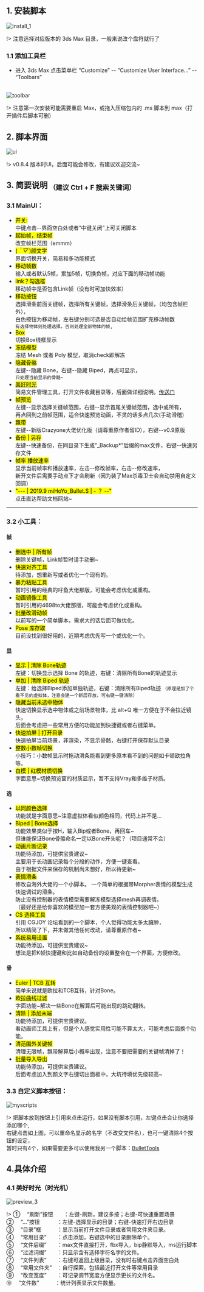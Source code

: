 <!--
 * @Description: 
 * @Author: Bullet.S
 * @Date: 2019-12-09 10:04:51
 * @LastEditors  : Bullet.S
 * @LastEditTime : 2019-12-21 22:49:36
 * @Email: animator.bullet@foxmail.com
 -->

## 1. 安装脚本

![install_1](_img/install.gif)  

!> 注意选择对应版本的 3ds Max 目录，一般来说改个盘符就行了  

### 1.1 添加工具栏

- 进入 3ds Max 点击菜单栏 “Customize” -- “Customize User Interface...” -- “Toolbars”<br /><br />

![toolbar](_img/toolbar.jpg)

!> 注意第一次安装可能需要重启 Max，或拖入压缩包内的 .ms 脚本到 max（打开插件后脚本可删）  

## 2. 脚本界面

![ui](_img/UI.jpg)

!> v0.8.4 版本时UI，后面可能会修改，有建议欢迎交流~

## 3. 简要说明<sub> （建议 Ctrl + F 搜索关键词）</sub>

### 3.1 MainUI：

- <mark>开关:</mark>  
中键点击--界面空白处或者“中键关闭”上可关闭脚本  
- <mark>起始帧，结束帧</mark>  
改变帧栏范围（emmm）  
- <mark>(*｀▽´*)颜文字</mark>  
界面切换开关，简易和多功能模式  
- <mark>移动帧数</mark>  
输入或者默认5帧，累加5帧，切换负帧，对应下面的移动帧功能  
- <mark>link？勾选框</mark>  
移动帧中是否包含Link帧（没有时可加快效率）  
- <mark>移动按钮</mark>  
选择滑条前面关键帧，选择所有关键帧，选择滑条后关键帧，（均包含帧栏外），  
白色按钮为移动帧，左右键分别可选是否自动给帧范围扩充移动帧数  
`有选择物体则处理选择，否则处理全部物体的帧,`  
- <mark>Box</mark>  
切换Box线框显示
- <mark>冻结模型</mark>  
冻结 Mesh 或者 Poly 模型，取消check即解冻  
- <mark>隐藏骨骼</mark>  
左键--隐藏 Bone，右键--隐藏 Biped，再点可显示，  
`只处理当前显示的骨骼~`  
- <mark> [美好时光](/tools/BulletKeyTools?id=_41-美好时光（时光机）) </mark>  
简易文件管理工具，打开文件收藏目录等，后面做详细说明。[传送门](/tools/BulletKeyTools?id=_41-美好时光（时光机）)  
- <mark>帧预览</mark>  
左键--显示选择关键帧范围，右键--显示首尾关键帧范围，选中或所有，  
再点回到之前帧范围，适合快速预览动画，不灵的话多点几次(手动滑稽)  
- <mark>飘带</mark>  
左键--新版Crazyone大佬优化版（请尊重原作者留ID），右键--v0.9原版  
- <mark>备份 | 另存</mark>  
左键--快速备份，在同目录下生成"_Backup*"后缀的max文件，右键--快速另存文件  
- <mark>帧率 播放速率</mark>  
显示当前帧率和播放速率，左击--修改帧率，右击--修改速率，  
新开文件后需要手动点下才会刷新（因为装了Max杀毒卫士会自动禁用自定义回调）  
- <mark>"---  | 2019.9  miHoYo_Bullet.S |  - ？ --"</mark>  
点击直达帮助文档网站~  

---

### 3.2 小工具：

<!-- tabs:start -->

#### **帧**

- <mark>删选中 | 所有帧</mark>  
删除关键帧，Link帧暂时请手动删~  
- <mark>快速对齐工具</mark>  
待添加，想重新写或者优化一个现有的。  
- <mark>暴力粘贴工具</mark>  
暂时引用的经典的吇鱼大佬那版，可能会考虑优化或重构。  
- <mark>动画镜像工具</mark>  
暂时引用的4698to大佬那版，可能会考虑优化或重构。  
- <mark>批量改滑动帧</mark>  
以前写的一个简单脚本，需求大的话后面可做优化。  
- <mark>Pose 库存取</mark>  
目前没找到很好用的，近期考虑优先写一个或优化一个。  

#### **显**

- <mark>显示 | 清除 Bone轨迹</mark>  
左键：切换显示选择 Bone 的轨迹，右键：清除所有Bone的轨迹显示
- <mark>单加 | 清除 Biped 轨迹</mark>  
左键：给选择Biped添加单独轨迹，右键：清除所有Biped轨迹
`（原理是加了个看不见的虚拟体，注意会建一个新层存放，可右键一键清除）`
- <mark>隐藏当前未选中物体</mark>  
快速切换显示选中物体或之前场景物体，比 alt+Q 唯一方便在于不会拉近镜头，  
后面会考虑把一些常用方便的功能加到快捷键或者右键菜单。  
- <mark>快速拍屏 | 打开目录</mark>  
快速拍屏当前场景，非渲染，不显示骨骼，右键打开保存默认目录  
- <mark>整数小数帧切换</mark>  
小技巧：小数帧显示时拖动滑条能看到更多原本看不到的问题如卡顿欧拉角等。  
- <mark>白模 | 红模材质切换</mark>  
字面意思~切换预览窗的材质显示，暂不支持Vray和多维子材质。  

#### **选**

- <mark>以同颜色选择</mark>  
功能就是字面意思~注意虚拟体看似颜色相同，代码上并不是...  
- <mark>Biped | Bone选择</mark>  
功能效果类似于按H，输入Bip或者Bone，再回车~  
但谁能保证Bone骨骼命名一定以Bone开头呢？（项目通常不会）  
- <mark>动画片断记录</mark>  
功能待添加，可提供宝贵建议~  
主要用于长动画记录每个分段的动作，方便一键查看。  
由于根据文件来保存的机制尚未想好，所以待更新~  
- <mark>表情滑条</mark>  
修改自海外大佬的一个小脚本。
一个简单的根据带Morpher表情的模型生成快速调试的滑条。  
防止没有控制器的表情模型需要解冻模型选择mesh再调表情。  
（最好还是给你喜欢的模型加一套方便美观的表情控制器吧~）  
- <mark>CS 选择工具</mark>  
引用 CGJOY 论坛看到的一个脚本，个人觉得功能太多太臃肿，  
所以精简了下，并未做其他任何改动，请尊重原作者~  
- <mark>系统易用设置</mark>  
功能待添加，可提供宝贵建议~  
想法是把K帧快捷键和比如自动备份的设置整合在一个界面，方便修改。  

#### **骨**

- <mark>Euler | TCB 互转</mark>  
简单来说就是欧拉和TCB互转，针对Bone。
- <mark>欧拉曲线过滤</mark>  
字面功能~解决一些Bone在解算后可能出现的跳动翻转。
- <mark>清除 | 添加末端</mark>  
功能待添加，可提供宝贵建议。  
看动画师工具上有，但是个人感觉实用性可能不算太大，可能考虑后面换个功能。  
- <mark>清范围外关键帧</mark>  
清理无限帧，飘带解算后小概率出现，注意不要把需要的关键帧清掉了！  
- <mark>批量导入导出</mark>  
功能待添加，可提供宝贵建议。  
后面考虑加入到颜文字右键切出面板中，大坑待填优先级较高~  

<!-- tabs:end -->  

### 3.3 自定义脚本按钮：  

![myscripts](_img/myscripts.jpg)  

!> 把脚本放到按钮上引用来点击运行，如果没有脚本引用，左键点击会让你选择添加哪个,  
右键点击如上图，可以重命名显示的名字（不改变文件名），也可一键清除4个按钮的设定，  
暂时只有4个，如果需要更多可以使用我另一个脚本：[BulletTools](tools/BulletTools.md)  

## 4.具体介绍

### 4.1 美好时光（时光机）  

![preview_3](_img/bsopentools.jpg)  

!>
①&emsp; “刷新”按钮&emsp;&emsp;：左键-刷新，建议多按；右键-可快速重置场景  
②&emsp; “...”按钮 &emsp;&emsp;&emsp;：左键-选择显示的目录；右键-快速打开右边目录  
③&emsp; “目录”框&emsp;&emsp;&emsp;：显示当前打开文件目录或者常用文件夹目录。  
④&emsp; “常用目录”&emsp;&emsp;：点击添加，右键选中的目录删除单个。  
⑤&emsp; “文件后缀”&emsp;&emsp;：max文件直接打开，fbx导入，bip静默导入，ms运行脚本  
⑥&emsp; “过滤词缀”&emsp;&emsp;：只显示含有选择字符名字的文件。  
⑦&emsp; “文件列表”&emsp;&emsp;：右键可返回上级目录，没有时右键点击界面空白处  
⑧&emsp; “常用文件夹”&emsp;：自行探索，包括最近打开文件等常用目录  
⑨&emsp; “改变宽度”&emsp;&emsp;：可记录调节宽度方便显示更长的文件名。  
⑩&emsp; “文件数”&emsp;&emsp;&emsp;：统计列表显示文件数量。  